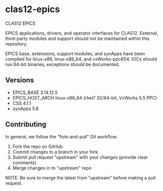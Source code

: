 # clas12-epics
CLAS12 EPICS 

EPICS applications, drivers, and operator interfaces for CLAS12.  External, 
third-party modules and support should not be maintained within this repository.

EPICS base, extensions, support modules, and synApps have been compiled for 
linux-x86, linux-x86_64, and vxWorks-ppc604. IOCs should run 64-bit binaries, 
exceptions should be documented. 

## Versions
  * EPICS_BASE 3.14.12.5
  * EPICS_HOST_ARCH linux-x86_64 (rhel7 32/64-bit, VxWorks 5.5 PPC)
  * CSS 4.1.1
  * synApps 5.8

## Contributing
In general, we follow the "fork-and-pull" Git workflow.

1. Fork the repo on GitHub
2. Commit changes to a branch in your fork
3. Submit pull request "upstream" with your changes (provide clear comments)
4. Merge changes in to "upstream" repo

NOTE: Be sure to merge the latest from "upstream" before making a pull request.
